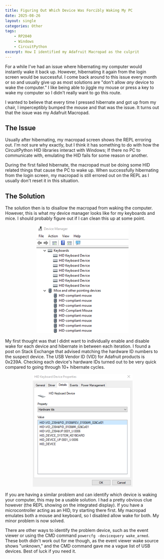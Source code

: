 ```yaml
---
title: Figuring Out Which Device Was Forcibly Waking My PC
date: 2025-08-26
layout: single
categories: Other
tags:
    - RP2040
    - Windows
    - CircuitPython
excerpt: How I identified my Adafruit Macropad as the culprit
---
```


For a while I've had an issue where hibernating my computer would instantly wake it back up. However, hibernating it again from the login screen would be successful. I come back around to this issue every month or so and usually give up as most solutions are "don't allow *any* device to wake the computer." I like being able to jiggle my mouse or press a key to wake my computer so I didn't really want to go this route. 

I wanted to believe that every time I pressed hibernate and got up from my chair, I imperceptibly bumped the mouse and that was the issue. It turns out that the issue was my Adafruit Macropad.

## The Issue

Usually after hibernating, my macropad screen shows the REPL erroring out. I'm not sure why exactly, but I think it has something to do with how the CircuitPython HID libraries interact with Windows; If there no PC to communicate with, emulating the HID fails for some reason or another. 

During the first failed hibernate, the macropad must be doing some HID related things that cause the PC to wake up. When successfully hibernating from the login screen, my macropad is still errored out on the REPL as I usually don't reset it in this situation. 

## The Solution

The solution then is to disallow the macropad from waking the computer. However, this is what my device manager looks like for my keyboards and mice. I should probably figure out if I can clean this up at some point.

<p style="text-align: center">
    <img src="/assets/images/macrowake/1.png" width="300">
</p>

My first thought was that I didnt want to individually enable and disable wake for each device and hibernate in between each iteration. I found a post on Stack Exchange that advised matching the hardware ID numbers to the suspect device. The USB Vendor ID (VID) for Adafruit products is 0x239A. Checking each device's hardware IDs turned out to be very quick compared to going through 10+ hibernate cycles. 

<p style="text-align: center">
    <img src="/assets/images/macrowake/2.png" width="325">
</p>

If you are having a similar problem and can identify which device is waking your computer, this may be a usable solution. I had a pretty obvious clue however (the REPL showing on the integrated display). If you have a microcontroller acting as an HID, try starting there first. My macropad emulates both a mouse and keyboard, so I disabled allow wake for both. My minor problem is now solved.

There are other ways to identify the problem device, such as the event viewer or using the CMD command `powercfg -devicequery wake_armed`. These both didn't work out for me though, as the event viewer wake source shows "unknown," and the CMD command gave me a vague list of USB devices. Best of luck if you need it. 